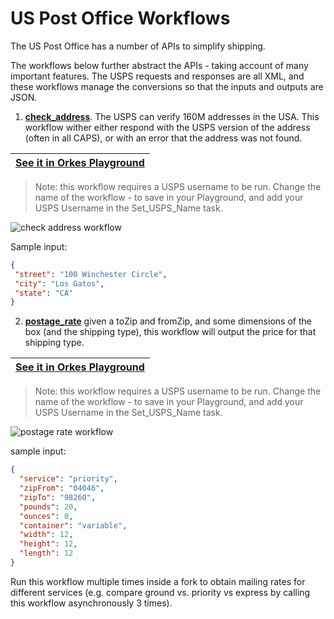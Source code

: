 # US Post Office Workflows

The US Post Office has a number of APIs to simplify shipping.

The workflows below further abstract the APIs - taking account of many important features. The USPS requests and responses are all XML, and these workflows manage the conversions so that the inputs and outputs are JSON.

1. [**check_address**](https://github.com/conductor-sdk/conductor-examples/blob/main/US_post_office/check_address.json).  The USPS can verify 160M addresses in the USA.  This workflow wither either respond with the USPS version of the address (often in all CAPS), or with an error that the address was not found.


|[See it in Orkes Playground](https://play.orkes.io/workflowDef/check_address/1)|
|---| 

> Note: this workflow requires a USPS username to be run.  Change the name of the workflow - to save in your Playground, and add your USPS Username in the Set_USPS_Name task.

![check address workflow](https://raw.githubusercontent.com/conductor-sdk/conductor-examples/main/US_post_office/images/check_address.jpg)

Sample input:

 ```json
{
  "street": "100 Winchester Circle",
  "city": "Los Gatos",
  "state": "CA"
}
 ```




2. [**postage_rate**](https://github.com/conductor-sdk/conductor-examples/blob/main/US_post_office/postage_rate.json) given a toZip and fromZip, and some dimensions of the box (and the shipping type), this workflow will output the price for that shipping type.

|[See it in Orkes Playground](https://play.orkes.io/workflowDef/postage_rate/1)|
|---| 

> Note: this workflow requires a USPS username to be run.  Change the name of the workflow - to save in your Playground, and add your USPS Username in the Set_USPS_Name task.

![postage rate workflow](https://raw.githubusercontent.com/conductor-sdk/conductor-examples/main/US_post_office/images/postage_rate.jpg)


sample input:
```json
{
  "service": "priority",
  "zipFrom": "04046",
  "zipTo": "98260",
  "pounds": 20,
  "ounces": 0,
  "container": "variable",
  "width": 12,
  "height": 12,
  "length": 12
}
```

Run this workflow multiple times inside a fork to obtain mailing rates for different services (e.g. compare ground vs. priority vs express by calling this workflow asynchronously 3 times).